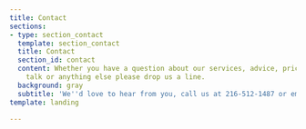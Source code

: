 ```yaml
---
title: Contact
sections:
- type: section_contact
  template: section_contact
  title: Contact
  section_id: contact
  content: Whether you have a question about our services, advice, pricing, wanna
    talk or anything else please drop us a line.
  background: gray
  subtitle: 'We''d love to hear from you, call us at 216-512-1487 or email @ info@integrationsconsultant.com '
template: landing

---
```

